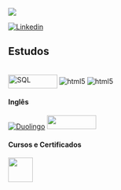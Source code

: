 <!-- Quantidade de commits por linguagem-->
<div>
<p align="left"><img src="https://github-readme-stats.vercel.app/api/top-langs/?username=undevalmeida&layout=compact&langs_count=9&theme=dracula&include_all_commits=true&hide_title=true&hide_border=true&border_radius=20&card_width=750" /></p>
</div>

<!-- Icone do Linkedin-->
[![Linkedin](https://img.shields.io/badge/LinkedIn-0077B5?style=for-the-badge&logo=linkedin&logoColor=white)](https://www.linkedin.com/in/undev-almeida/)


## Estudos

<div style="display: inline_block"><br/>
  <img align="center" alt="SQL" src="https://getlogo.net/wp-content/uploads/2020/03/sql-projekt-ag-logo-vector.png" width="100" height = "28" />
  <img align="center" alt="html5" src="https://img.shields.io/badge/Python-14354C?style=for-the-badge&logo=python&logoColor=white" />
  <img align="center" alt="html5" src="https://img.shields.io/badge/Microsoft_Excel-217346?style=for-the-badge&logo=microsoft-excel&logoColor=white" />
</div>

#### Inglês

[![Duolingo](https://img.shields.io/badge/Duolingo-58CC02?style=for-the-badge&logo=Duolingo&logoColor=white)](https://www.duolingo.com/profile/AndreAlmeida01)
<a href="https://cursos.aluralingua.com.br/user/undevalmeida">
   <img src="https://cdn.imp-multimedia.com/logos/br/cupom-de-desconto-alura-lingua.png" width="100" height = "28">
</a>

#### Cursos e Certificados
<a href="https://cursos.alura.com.br/user/undevalmeida">
  <img src="https://avatars.githubusercontent.com/u/4975968?s=200&v=4" width="50" height = "50">
</a>
